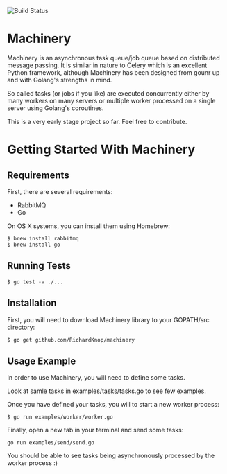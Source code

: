 ![Build Status](https://travis-ci.org/RichardKnop/machinery.svg?branch=master)

Machinery
=========

Machinery is an asynchronous task queue/job queue based on distributed message passing. It is similar in nature to Celery which is an excellent Python framework, although Machinery has been designed from gounr up and with Golang's strengths in mind.

So called tasks (or jobs if you like) are executed concurrently either by many workers on many servers or multiple worker processed on a single server using Golang's coroutines.

This is a very early stage project so far. Feel free to contribute.

Getting Started With Machinery
==============================

Requirements
------------

First, there are several requirements:

- RabbitMQ
- Go

On OS X systems, you can install them using Homebrew:

```
$ brew install rabbitmq
$ brew install go
```

Running Tests
-------------

```
$ go test -v ./...
```

Installation
------------

First, you will need to download Machinery library to your GOPATH/src directory:

```
$ go get github.com/RichardKnop/machinery
```

Usage Example
-------------

In order to use Machinery, you will need to define some tasks.

Look at samle tasks in examples/tasks/tasks.go to see few examples.

Once you have defined your tasks, you will to start a new worker process:

```
$ go run examples/worker/worker.go
```

Finally, open a new tab in your terminal and send some tasks:

```
go run examples/send/send.go
```

You should be able to see tasks being asynchronously processed by the worker process :)
